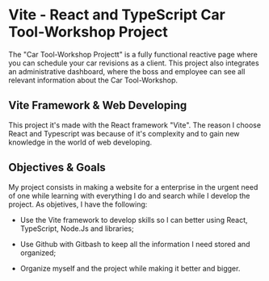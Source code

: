 # Vite - React and TypeScript Car Tool-Workshop Project

The "Car Tool-Workshop Projectt" is a fully functional reactive page where you can schedule your car revisions as a client. This project also integrates an administrative dashboard, where the boss and employee can see all relevant information about the Car Tool-Workshop.
## Vite Framework & Web Developing

This project it's made with the React framework "Vite". The reason I choose React and Typescript was because of it's complexity and to gain new knowledge in the world of web developing.

## Objectives & Goals

My project consists in making a website for a enterprise in the urgent need of one while learning with everything I do and search while I develop the project. As objetives, I have the following:

  - Use the Vite framework to develop skills so I can better using React, TypeScript, Node.Js and libraries;
  * Use Github with Gitbash to keep all the information I need stored and organized;
  + Organize myself and the project while making it better and bigger.
